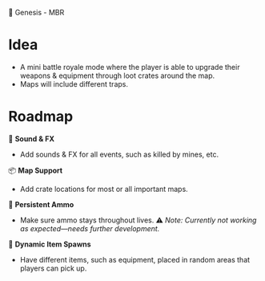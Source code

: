 
🌌 Genesis - MBR

# Idea
- A mini battle royale mode where the player is able to upgrade their weapons & equipment through loot crates around the map.
- Maps will include different traps.

# Roadmap
🎇 **Sound & FX**  
  - Add sounds & FX for all events, such as killed by mines, etc.

📦 **Map Support**  
  - Add crate locations for most or all important maps.

🔄 **Persistent Ammo**  
  - Make sure ammo stays throughout lives. ⚠️ *Note: Currently not working as expected—needs further development.*

🎲 **Dynamic Item Spawns**  
  - Have different items, such as equipment, placed in random areas that players can pick up.

